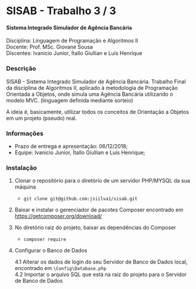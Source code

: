 
# SISAB - Trabalho 3 / 3 
#### Sistema Integrado Simulador de Agência Bancária

Disciplina: Linguagem de Programação e Algoritmos II    
Docente: Prof. MSc. Giovane Sousa      
Discentes: Ivanicio Junior, Ítallo Giullian e Luís Henrique

### Descrição

SISAB - Sistema Integrado Simulador de Agência Bancária. Trabalho Final da disciplina de Algoritmos II, aplicado à metodologia de Programação Orientada a Objetos, onde simula uma Agência Bancária utilizando o modelo MVC. (linguagem definida mediante sorteio) 


A ideia é, basicamente, utilizar todos os conceitos de Orientação a Objetos em um projeto (pseudo) real. 

### Informações
  - Prazo de entrega e apresentação: 06/12/2018;
  - Equipe: Ivanicio Junior, Ítallo Giullian e Luís Henrique;

### Instalação
  1. Clonar o repositório para o diretório de um servidor PHP/MYSQL da sua máquina
      - ``` git clone git@github.com:jsiilva1/sisab.git ```
  
  2. Baixar e instalar o gerenciador de pacotes Composer encontrado em https://getcomposer.org/download/
  
  3. No diretório raiz do projeto, baixar as dependências do Composer   
      - ``` composer require ```
    
  4. Configurar o Banco de Dados   
  
      4.1 Alterar os dados de login do seu Servidor de Banco de Dados local, encontrado em ``` \Config\Database.php ```     
      4.2 Importar o arquivo SQL que está na raiz do projeto para o Servidor de Banco de Dados
